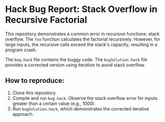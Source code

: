 # Hack Bug Report: Stack Overflow in Recursive Factorial

This repository demonstrates a common error in recursive functions: stack overflow.  The `foo` function calculates the factorial recursively.  However, for large inputs, the recursive calls exceed the stack's capacity, resulting in a program crash.

The `bug.hack` file contains the buggy code. The `bugSolution.hack` file provides a corrected version using iteration to avoid stack overflow.

## How to reproduce:

1. Clone this repository.
2. Compile and run `bug.hack`.  Observe the stack overflow error for inputs greater than a certain value (e.g., 1000).
3. Run `bugSolution.hack`, which demonstrates the corrected iterative approach.